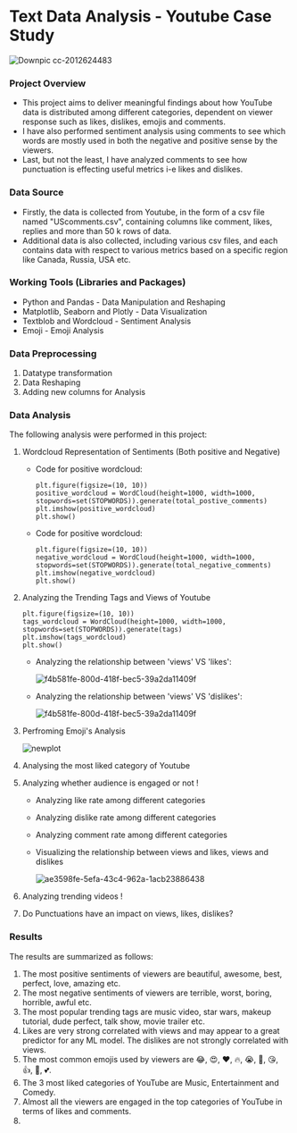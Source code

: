 # Text Data Analysis - Youtube Case Study
  ![Downpic cc-2012624483](https://github.com/user-attachments/assets/07062909-7ea8-4462-b38f-e03ce48fe33f)

### Project Overview
- This project aims to deliver meaningful findings about how YouTube data is distributed among different categories, dependent on viewer response such as likes, dislikes, emojis and comments.
- I have also performed sentiment analysis using comments to see which words are mostly used in both the negative and positive sense by the viewers.
- Last, but not the least, I have analyzed comments to see how punctuation is effecting useful metrics i-e likes and dislikes.

### Data Source
- Firstly, the data is collected from Youtube, in the form of a csv file named "UScomments.csv", containing columns like comment, likes, replies and more than 50 k rows of data.
- Additional data is also collected, including various csv files, and each contains data with respect to various metrics based on a specific region like Canada, Russia, USA etc.

### Working Tools (Libraries and Packages)
- Python and Pandas - Data Manipulation and Reshaping
- Matplotlib, Seaborn and Plotly - Data Visualization
- Textblob and Wordcloud - Sentiment Analysis
- Emoji - Emoji Analysis

### Data Preprocessing
1. Datatype transformation
2. Data Reshaping
3. Adding new columns for Analysis

### Data Analysis
The following analysis were performed in this project:
1. Wordcloud Representation of Sentiments (Both positive and Negative)
   - Code for positive wordcloud:
     ```
     plt.figure(figsize=(10, 10))
     positive_wordcloud = WordCloud(height=1000, width=1000, stopwords=set(STOPWORDS)).generate(total_postive_comments)
     plt.imshow(positive_wordcloud)
     plt.show()
     ```
   - Code for positive wordcloud:
     ```
     plt.figure(figsize=(10, 10))
     negative_wordcloud = WordCloud(height=1000, width=1000, stopwords=set(STOPWORDS)).generate(total_negative_comments)
     plt.imshow(negative_wordcloud)
     plt.show()
     ```
2. Analyzing the Trending Tags and Views of Youtube
   ```
   plt.figure(figsize=(10, 10))
   tags_wordcloud = WordCloud(height=1000, width=1000, stopwords=set(STOPWORDS)).generate(tags)
   plt.imshow(tags_wordcloud)
   plt.show()
   ```
   - Analyzing the relationship between 'views' VS 'likes':
     
     ![f4b581fe-800d-418f-bec5-39a2da11409f](https://github.com/user-attachments/assets/01baf386-c431-48cd-9c0f-2ff2616e8e57)


   - Analyzing the relationship between 'views' VS 'dislikes':
    
     ![f4b581fe-800d-418f-bec5-39a2da11409f](https://github.com/user-attachments/assets/29b37332-9149-40ef-90e9-d5cc9af15fd0)

3. Perfroming Emoji's Analysis
   
   ![newplot](https://github.com/user-attachments/assets/0ef20399-8f76-4f37-b8aa-4756b918c309)
   
5. Analysing the most liked category of Youtube
6. Analyzing whether audience is engaged or not !
   - Analyzing like rate among different categories
   - Analyzing dislike rate among different categories
   - Analyzing comment rate among different categories
   - Visualizing the relationship between views and likes, views and dislikes

     ![ae3598fe-5efa-43c4-962a-1acb23886438](https://github.com/user-attachments/assets/b4c8666c-cb51-4aed-90bb-32f151e70583)

7. Analyzing trending videos !
8. Do Punctuations have an impact on views, likes, dislikes?

### Results
The results are summarized as follows:
1. The most positive sentiments of viewers are beautiful, awesome, best, perfect, love, amazing etc.
2. The most negative sentiments of viewers are terrible, worst, boring, horrible, awful etc.
3. The most popular trending tags are music video, star wars, makeup tutorial, dude perfect, talk show, movie trailer etc.
4. Likes are very strong correlated with views and may appear to a great predictor for any ML model. The dislikes are not strongly correlated with views.
5. The most common emojis used by viewers are 😂, 😍, ❤, 🔥, 😭, 👏, 😘, 👍, 💖, 💕.
6. The 3 most liked categories of YouTube are Music, Entertainment and Comedy.
7. Almost all the viewers are engaged in the top categories of YouTube in terms of likes and comments.
8. 


     
     


